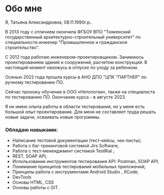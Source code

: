 # Обо мне

Я, Татьяна Александровна, 08.11.1990г.р..

В 2013 году c отличием окончила ФГБОУ ВПО "Тюменский государственный архитектурно-строительный университет" по специальности инженер "Промышленное и гражданское строительство".

С 2012 года работаю инженером-проектировщиком. Занимаюсь проектированием зданий и сооружений,  расчетом конструкций. В настоящий момент нахожусь в отпуске по уходу за ребенком.

Осенью 2022 года прошла курсы в АНО ДПО "ЦПК "ПАРТНЕР" по ручному тестированию ПО.

Сейчас прохожу обучение в ООО «Нетологии», также на специалиста по тестированию ПО. Окончание курса - в августе 2023.

Я не имею опыта работы в области тестирования, но у меня есть большой опыт проектирования. Для меня не составляет труда решать новые задачи, осваивать новые программы.

### Обладаю навыками:

- Написание тестовой документации (тест-кейсы, чек-листы);
- Работа с баг-трекинговой системой Jirs Software;
- Работа с тест-мененджмент системой TestRial ;
-  REST, SOAP API;
- Использование инструментов тестирования API: Postman, SOAP API;
- Понимание принципов тестирования мобильных приложений;
- Принципы работа с инструментами Android Studio , XCode;
- DevTools
- Основы HTML, CSS
- Основы работы с GIT.
